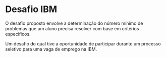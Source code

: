 # Desafio IBM

O desafio proposto envolve a determinação do número mínimo de problemas que um aluno precisa resolver com base em critérios específicos.

Um desafio do qual tive a oportunidade de participar durante um processo seletivo para uma vaga de emprego na IBM.